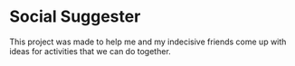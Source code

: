 # Social Suggester

This project was made to help me and my indecisive friends come up with ideas for activities that we can do together.
